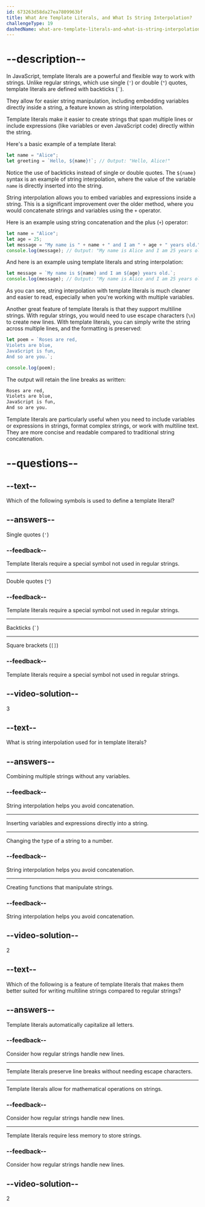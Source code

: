 ```yaml
---
id: 673263d58da27ea7809963bf
title: What Are Template Literals, and What Is String Interpolation?
challengeType: 19
dashedName: what-are-template-literals-and-what-is-string-interpolation
---
```


# --description--

In JavaScript, template literals are a powerful and flexible way to work with strings. Unlike regular strings, which use single (`'`) or double (`"`) quotes, template literals are defined with backticks (`` ` ``).

They allow for easier string manipulation, including embedding variables directly inside a string, a feature known as string interpolation.

Template literals make it easier to create strings that span multiple lines or include expressions (like variables or even JavaScript code) directly within the string.

Here's a basic example of a template literal:

```js
let name = "Alice";
let greeting = `Hello, ${name}!`; // Output: "Hello, Alice!"
```

Notice the use of backticks instead of single or double quotes. The `${name}` syntax is an example of string interpolation, where the value of the variable `name` is directly inserted into the string.

String interpolation allows you to embed variables and expressions inside a string. This is a significant improvement over the older method, where you would concatenate strings and variables using the `+` operator.

Here is an example using string concatenation and the plus (`+`) operator:

```js
let name = "Alice";
let age = 25;
let message = "My name is " + name + " and I am " + age + " years old.";
console.log(message); // Output: "My name is Alice and I am 25 years old."
```

And here is an example using template literals and string interpolation:

```js
let message = `My name is ${name} and I am ${age} years old.`;
console.log(message); // Output: "My name is Alice and I am 25 years old."
```

As you can see, string interpolation with template literals is much cleaner and easier to read, especially when you're working with multiple variables.

Another great feature of template literals is that they support multiline strings. With regular strings, you would need to use escape characters (`\n`) to create new lines. With template literals, you can simply write the string across multiple lines, and the formatting is preserved:

```js
let poem = `Roses are red,
Violets are blue,
JavaScript is fun,
And so are you.`;

console.log(poem);
```

The output will retain the line breaks as written:

```md
Roses are red,
Violets are blue,
JavaScript is fun,
And so are you.
```

Template literals are particularly useful when you need to include variables or expressions in strings, format complex strings, or work with multiline text. They are more concise and readable compared to traditional string concatenation.

# --questions--

## --text--

Which of the following symbols is used to define a template literal?

## --answers--

Single quotes (`'`)

### --feedback--

Template literals require a special symbol not used in regular strings.

---

Double quotes (`"`)

### --feedback--

Template literals require a special symbol not used in regular strings.

---

Backticks (`` ` ``)

---

Square brackets (`[]`)

### --feedback--

Template literals require a special symbol not used in regular strings.

## --video-solution--

3

## --text--

What is string interpolation used for in template literals?

## --answers--

Combining multiple strings without any variables.

### --feedback--

String interpolation helps you avoid concatenation.

---

Inserting variables and expressions directly into a string.

---

Changing the type of a string to a number.

### --feedback--

String interpolation helps you avoid concatenation.

---

Creating functions that manipulate strings.

### --feedback--

String interpolation helps you avoid concatenation.

## --video-solution--

2

## --text--

Which of the following is a feature of template literals that makes them better suited for writing multiline strings compared to regular strings?

## --answers--

Template literals automatically capitalize all letters.

### --feedback--

Consider how regular strings handle new lines.

---

Template literals preserve line breaks without needing escape characters.

---

Template literals allow for mathematical operations on strings.

### --feedback--

Consider how regular strings handle new lines.

---

Template literals require less memory to store strings.

### --feedback--

Consider how regular strings handle new lines.

## --video-solution--

2
